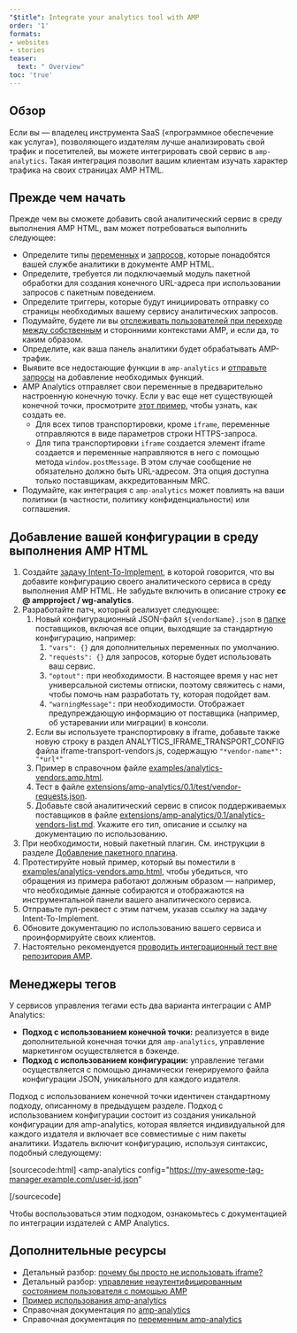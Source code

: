 ```yaml
---
"$title": Integrate your analytics tool with AMP
order: '1'
formats:
- websites
- stories
teaser:
  text: " Overview"
toc: 'true'
---
```


<!--
This file is imported from https://github.com/ampproject/amphtml/blob/master/extensions/amp-analytics/integrating-analytics.md.
Please do not change this file.
If you have found a bug or an issue please
have a look and request a pull request there.
-->

##  Обзор

Если вы — владелец инструмента SaaS («программное обеспечение как услуга»), позволяющего издателям лучше анализировать свой трафик и посетителей, вы можете интегрировать свой сервис в `amp-analytics`. Такая интеграция позволит вашим клиентам изучать характер трафика на своих страницах AMP HTML.

## Прежде чем начать <a name="before-you-begin"></a>

Прежде чем вы сможете добавить свой аналитический сервис в среду выполнения AMP HTML, вам может потребоваться выполнить следующее:

- Определите типы [переменных](https://github.com/ampproject/amphtml/blob/master/extensions/amp-analytics/analytics-vars.md) и [запросов,](https://github.com/ampproject/amphtml/blob/master/extensions/amp-analytics/amp-analytics.md#requests) которые понадобятся вашей службе аналитики в документе AMP HTML.
- Определите, требуется ли подключаемый модуль пакетной обработки для создания конечного URL-адреса при использовании запросов с пакетным поведением.
- Определите триггеры, которые будут инициировать отправку со страницы необходимых вашему сервису аналитических запросов.
- Подумайте, будете ли вы [отслеживать пользователей при переходе между собственным](https://github.com/ampproject/amphtml/blob/master/spec/amp-managing-user-state.md) и сторонними контекстами AMP, и если да, то каким образом.
- Определите, как ваша панель аналитики будет обрабатывать AMP-трафик.
- Выявите все недостающие функции в `amp-analytics` и [отправьте запросы](https://github.com/ampproject/amphtml/issues/new) на добавление необходимых функций.
- AMP Analytics отправляет свои переменные в предварительно настроенную конечную точку. Если у вас еще нет существующей конечной точки, просмотрите [этот пример](https://github.com/ampproject/amp-publisher-sample#amp-analytics-sample), чтобы узнать, как создать ее.
    - Для всех типов транспортировки, кроме `iframe`, переменные отправляются в виде параметров строки HTTPS-запроса.
    - Для типа транспортировки `iframe` создается элемент iframe создается и переменные направляются в него с помощью метода `window.postMessage`. В этом случае сообщение не обязательно должно быть URL-адресом. Эта опция доступна только поставщикам, аккредитованным MRC.
- Подумайте, как интеграция с `amp-analytics` может повлиять на ваши политики (в частности, политику конфиденциальности) или соглашения.

## Добавление вашей конфигурации в среду выполнения AMP HTML <a name="adding-your-configuration-to-the-amp-html-runtime"></a>

1. Создайте [задачу Intent-To-Implement](https://github.com/ampproject/amphtml/blob/master/extensions/amp-analytics/../../CONTRIBUTING.md#contributing-features), в которой говорится, что вы добавите конфигурацию своего аналитического сервиса в среду выполнения AMP HTML. Не забудьте включить в описание строку **cc @ ampproject / wg-analytics**.
2. Разработайте патч, который реализует следующее:
    1. Новый конфигурационный JSON-файл `${vendorName}.json` в [папке](https://github.com/ampproject/amphtml/tree/master/extensions/amp-analytics/0.1/vendors) поставщиков, включая все опции, выходящие за стандартную конфигурацию, например:
        1. `"vars": {}` для дополнительных переменных по умолчанию.
        2. `"requests": {}` для запросов, которые будет использовать ваш сервис.
        3. `"optout":` при необходимости. В настоящее время у нас нет универсальной системы отписки, поэтому свяжитесь с нами, чтобы помочь нам разработать ту, которая подойдет вам.
        4. `"warningMessage":` при необходимости. Отображает предупреждающую информацию от поставщика (например, об устаревании или миграции) в консоли.
    2. Если вы используете транспортировку в iframe, добавьте также новую строку в раздел ANALYTICS_IFRAME_TRANSPORT_CONFIG файла iframe-transport-vendors.js, содержащую `"*vendor-name*": "*url*"`
    3. Пример в справочном файле [examples/analytics-vendors.amp.html](https://github.com/ampproject/amphtml/blob/master/extensions/amp-analytics/../../examples/analytics-vendors.amp.html).
    4. Тест в файле [extensions/amp-analytics/0.1/test/vendor-requests.json](https://github.com/ampproject/amphtml/blob/master/extensions/amp-analytics/../../extensions/amp-analytics/0.1/test/vendor-requests.json).
    5. Добавьте свой аналитический сервис в список поддерживаемых поставщиков в файле [extensions/amp-analytics/0.1/analytics-vendors-list.md](https://github.com/ampproject/amphtml/blob/master/extensions/amp-analytics/./analytics-vendors-list.md). Укажите его тип, описание и ссылку на документацию по использованию.
3. При необходимости, новый пакетный плагин. См. инструкции в разделе [Добавление пакетного плагина](#add-batch-plugin).
4. Протестируйте новый пример, который вы поместили в [examples/analytics-vendors.amp.html](https://github.com/ampproject/amphtml/blob/master/extensions/amp-analytics/../../examples/analytics-vendors.amp.html), чтобы убедиться, что обращения из примера работают должным образом — например, что необходимые данные собираются и отображаются на инструментальной панели вашего аналитического сервиса.
5. Отправьте пул-реквест с этим патчем, указав ссылку на задачу Intent-To-Implement.
6. Обновите документацию по использованию вашего сервиса и проинформируйте своих клиентов.
7. Настоятельно рекомендуется [проводить интеграционный тест вне репозитория AMP](https://github.com/ampproject/amphtml/blob/master/extensions/amp-analytics/../../3p/README.md#adding-proper-integration-tests).

## Менеджеры тегов <a name="tag-managers"></a>

У сервисов управления тегами есть два варианта интеграции с AMP Analytics:

- **Подход с использованием конечной точки:** реализуется в виде дополнительной конечная точки для `amp-analytics`, управление маркетингом осуществляется в бэкенде.
- **Подход с использованием конфигурации:** управление тегами осуществляется с помощью динамически генерируемого файла конфигурации JSON, уникального для каждого издателя.

Подход с использованием конечной точки идентичен стандартному подходу, описанному в предыдущем разделе. Подход с использованием конфигурации состоит из создания уникальной конфигурации для amp-analytics, которая является индивидуальной для каждого издателя и включает все совместимые с ним пакеты аналитики. Издатель включит конфигурацию, используя синтаксис, подобный следующему:

[sourcecode:html]
<amp-analytics
  config="https://my-awesome-tag-manager.example.com/user-id.json"
></amp-analytics>
[/sourcecode]

Чтобы воспользоваться этим подходом, ознакомьтесь с документацией по интеграции издателей с AMP Analytics.

## Дополнительные ресурсы <a name="further-resources"></a>

- Детальный разбор: [почему бы просто не использовать iframe?](https://github.com/ampproject/amphtml/blob/master/extensions/amp-analytics/why-not-iframe.md)
- Детальный разбор: [управление неаутентифицированным состоянием пользователя с помощью AMP](https://github.com/ampproject/amphtml/blob/master/spec/amp-managing-user-state.md)
- [Пример использования amp-analytics](https://github.com/ampproject/amp-publisher-sample#amp-analytics-sample)
- Справочная документация по [amp-analytics](https://amp.dev/documentation/components/amp-analytics)
- Справочная документация по [переменным amp-analytics](https://github.com/ampproject/amphtml/blob/master/extensions/amp-analytics/analytics-vars.md)
